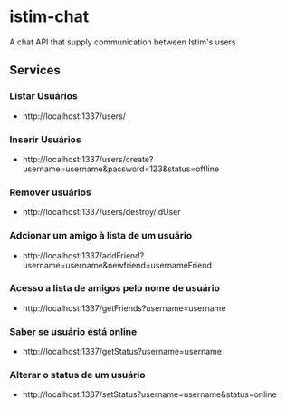 istim-chat
==========
A chat API that supply communication between Istim's users

## Services
### Listar Usuários
  - http://localhost:1337/users/

### Inserir Usuários
  - http://localhost:1337/users/create?username=username&password=123&status=offline

### Remover usuários
  - http://localhost:1337/users/destroy/idUser

### Adcionar um amigo à lista de um usuário
  - http://localhost:1337/addFriend?username=username&newfriend=usernameFriend

### Acesso a lista de amigos pelo nome de usuário
  - http://localhost:1337/getFriends?username=username

### Saber se usuário está online
  - http://localhost:1337/getStatus?username=username

### Alterar o status de um usuário
  - http://localhost:1337/setStatus?username=username&status=online
